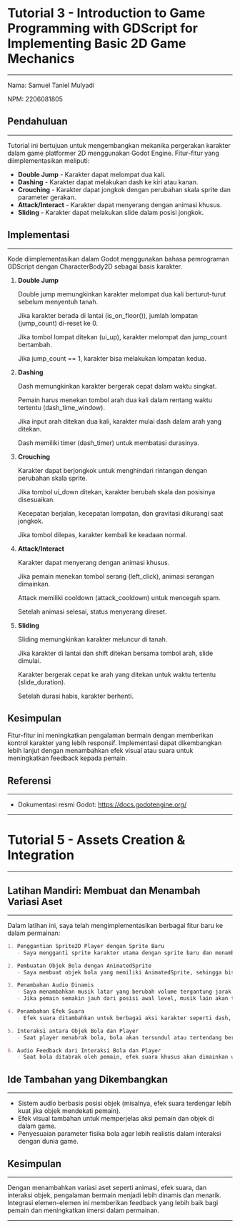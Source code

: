 <h1>
Tutorial 3 - Introduction to Game Programming with GDScript for Implementing Basic 2D Game Mechanics
</h1>

---

Nama: Samuel Taniel Mulyadi<p></p>
NPM: 2206081805

<h2>Pendahuluan</h2>

---

Tutorial ini bertujuan untuk mengembangkan mekanika pergerakan karakter dalam game platformer 2D menggunakan Godot Engine. Fitur-fitur yang diimplementasikan meliputi:

- **Double Jump** - Karakter dapat melompat dua kali.
- **Dashing** - Karakter dapat melakukan dash ke kiri atau kanan.
- **Crouching** - Karakter dapat jongkok dengan perubahan skala sprite dan parameter gerakan.
- **Attack/Interact** - Karakter dapat menyerang dengan animasi khusus.
- **Sliding** - Karakter dapat melakukan slide dalam posisi jongkok.

<p></p>
<h2>Implementasi</h2>

---

Kode diimplementasikan dalam Godot menggunakan bahasa pemrograman GDScript dengan CharacterBody2D sebagai basis karakter.

1. **Double Jump**

    Double jump memungkinkan karakter melompat dua kali berturut-turut sebelum menyentuh tanah.

    Jika karakter berada di lantai (is_on_floor()), jumlah lompatan (jump_count) di-reset ke 0.

    Jika tombol lompat ditekan (ui_up), karakter melompat dan jump_count bertambah.

    Jika jump_count == 1, karakter bisa melakukan lompatan kedua.

2. **Dashing**

    Dash memungkinkan karakter bergerak cepat dalam waktu singkat.

    Pemain harus menekan tombol arah dua kali dalam rentang waktu tertentu (dash_time_window).

    Jika input arah ditekan dua kali, karakter mulai dash dalam arah yang ditekan.

    Dash memiliki timer (dash_timer) untuk membatasi durasinya.

3. **Crouching**

    Karakter dapat berjongkok untuk menghindari rintangan dengan perubahan skala sprite.

    Jika tombol ui_down ditekan, karakter berubah skala dan posisinya disesuaikan.

    Kecepatan berjalan, kecepatan lompatan, dan gravitasi dikurangi saat jongkok.

    Jika tombol dilepas, karakter kembali ke keadaan normal.

4. **Attack/Interact**

    Karakter dapat menyerang dengan animasi khusus.

    Jika pemain menekan tombol serang (left_click), animasi serangan dimainkan.

    Attack memiliki cooldown (attack_cooldown) untuk mencegah spam.

    Setelah animasi selesai, status menyerang direset.

5. **Sliding**

    Sliding memungkinkan karakter meluncur di tanah.

    Jika karakter di lantai dan shift ditekan bersama tombol arah, slide dimulai.

    Karakter bergerak cepat ke arah yang ditekan untuk waktu tertentu (slide_duration).

    Setelah durasi habis, karakter berhenti.

<h2>Kesimpulan</h2>

Fitur-fitur ini meningkatkan pengalaman bermain dengan memberikan kontrol karakter yang lebih responsif. Implementasi dapat dikembangkan lebih lanjut dengan menambahkan efek visual atau suara untuk meningkatkan feedback kepada pemain.

<h2>Referensi</h2>

---

- Dokumentasi resmi Godot: https://docs.godotengine.org/

---

<h1>Tutorial 5 - Assets Creation & Integration</h1>

---

<h2>Latihan Mandiri: Membuat dan Menambah Variasi Aset</h2>

---

<p>Dalam latihan ini, saya telah mengimplementasikan berbagai fitur baru ke dalam permainan:</p>

```md
1. Penggantian Sprite2D Player dengan Sprite Baru
   - Saya mengganti sprite karakter utama dengan sprite baru dan menambahkan animasi yang sesuai menggunakan spritesheet.

2. Pembuatan Objek Bola dengan AnimatedSprite
   - Saya membuat objek bola yang memiliki AnimatedSprite, sehingga bisa memiliki animasi tersendiri.

3. Penambahan Audio Dinamis
   - Saya menambahkan musik latar yang berubah volume tergantung jarak pemain dari area tertentu.
   - Jika pemain semakin jauh dari posisi awal level, musik lain akan terdengar lebih jelas dan musik sebelumnya semakin samar.

4. Penambahan Efek Suara
   - Efek suara ditambahkan untuk berbagai aksi karakter seperti dash, lompat, dan serangan.

5. Interaksi antara Objek Bola dan Player
   - Saat player menabrak bola, bola akan tersundul atau tertendang berdasarkan arah tabrakan.

6. Audio Feedback dari Interaksi Bola dan Player
   - Saat bola ditabrak oleh pemain, efek suara khusus akan dimainkan untuk memberikan feedback audio kepada pemain.
```

<h2>Ide Tambahan yang Dikembangkan</h2>

---

- Sistem audio berbasis posisi objek (misalnya, efek suara terdengar lebih kuat jika objek mendekati pemain).
- Efek visual tambahan untuk memperjelas aksi pemain dan objek di dalam game.
- Penyesuaian parameter fisika bola agar lebih realistis dalam interaksi dengan dunia game.


<h2>Kesimpulan</h2>

---

<p> Dengan menambahkan variasi aset seperti animasi, efek suara, dan interaksi objek, pengalaman bermain menjadi lebih dinamis dan menarik. Integrasi elemen-elemen ini memberikan feedback yang lebih baik bagi pemain dan meningkatkan imersi dalam permainan. </p>

---
